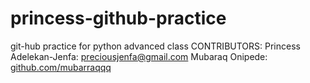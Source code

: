 # princess-github-practice
git-hub practice for python advanced class
CONTRIBUTORS: Princess Adelekan-Jenfa: preciousjenfa@gmail.com 
Mubaraq Onipede: [github.com/mubarraqqq](http://github.com/mubarraqqq)
